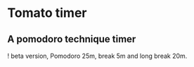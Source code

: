 # Tomato timer
## A pomodoro technique timer

! beta version, Pomodoro 25m, break 5m and long break 20m.